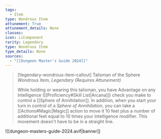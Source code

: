 ```yaml
---
tags:
  - Item
type: Wondrous Item
attunement: True
attunement_details: None
classes:
icon: LiComponent
rarity: Legendary
type: Wondrous Item
type_details: None
sources: 
  - "[[Dungeon Master's Guide 2024]]"
---
```

>[!legendary-wondrous-item-callout] Talisman of the Sphere
>_Wondrous Item, Legendary (Requires Attunement)_
>
>While holding or wearing this talisman, you have Advantage on any Intelligence ([[Proficiency#Skill List\|Arcana]]) check you make to control a [[Sphere of Annihilation]]. In addition, when you start your turn in control of a _Sphere of Annihilation_, you can take a [[Actions#Magic\|Magic]] action to move it 10 feet plus a number of additional feet equal to 10 times your Intelligence modifier. This movement doesn't have to be in a straight line.
>


![[dungeon-masters-guide-2024.avif|banner]]